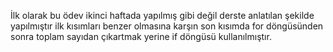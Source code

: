 İlk olarak bu ödev ikinci haftada yapılmış gibi değil derste anlatılan şekilde yapılmıştır ilk kısımları benzer olmasına karşın son kısımda
for döngüsünden sonra toplam sayıdan çıkartmak yerine if döngüsü kullanılmıştır.
